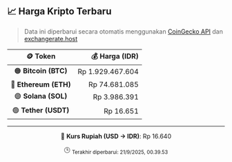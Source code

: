 

<!-- HARGA_KRIPTO -->
## 📈 Harga Kripto Terbaru

> Data ini diperbarui secara otomatis menggunakan [CoinGecko API](https://www.coingecko.com/) dan [exchangerate.host](https://exchangerate.host/)

<div align="center">

| 🪙 Token | 💰 Harga (IDR) |
|:------:|---------------:|
| 🟠 **Bitcoin (BTC)**   | Rp 1.929.467.604 |
| 🔵 **Ethereum (ETH)**  | Rp 74.681.085 |
| 🟣 **Solana (SOL)**    | Rp 3.986.391 |
| 🟢 **Tether (USDT)**   | Rp 16.651 |

---

💱 **Kurs Rupiah (USD → IDR)**: Rp 16.640

🕒 <sub>Terakhir diperbarui: 21/9/2025, 00.39.53</sub>

</div>
<!-- /HARGA_KRIPTO -->